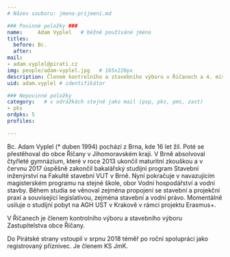 ```yaml
---
# Název souboru: jmeno-prijmeni.md

### Povinné položky ###
name:     Adam Vyplel  	# běžně používáné jméno
titles:
  before: Bc. 
  after:
mail:
- adam.vyplel@pirati.cz
img: people/adam-vyplel.jpg   # 165x220px
description: Členem kontrolního a stavebního výboru v Říčanech a 4. místopředseda KS JmK
uid: adam.vyplel # identifikátor 

### Nepovinné položky
category: 	# v odrážkách stejně jako mail (psp, pks, pms, zast)
- pks
ordpks: 5
profiles:

---
```


Bc. Adam Vyplel (* duben 1994) pochází z Brna, kde 16 let žil. Poté se přestěhoval do obce Říčany v Jihomoravském kraji. V Brně absolvoval čtyřleté gymnázium, které v roce 2013 ukončil maturitní zkouškou a v červnu 2017 úspěšně zakončil bakalářský studijní program Stavební inženýrství na Fakultě stavební VUT v Brně.
Nyní pokračuje v navazujícím magisterském programu na stejné škole, obor Vodní hospodářství a vodní stavby.
Během studia se věnoval zejména propojení se stavební a projekční praxí a související legislativou, zejména stavební a vodní právo. Momentálně usiluje o studijní pobyt na AGH UST v Krakově v rámci projektu Erasmus+.

V Říčanech je členem kontrolního výboru a stavebního výboru Zastupitelstva obce Říčany.

Do Pirátské strany vstoupil v srpnu 2018 téměř po roční spolupráci jako registrovaný příznivec. Je členem KS JmK.